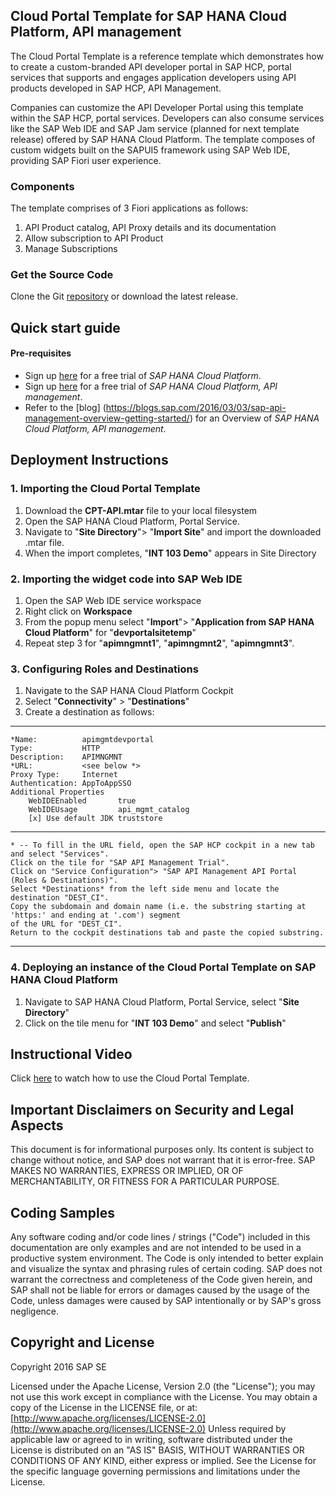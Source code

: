 ## Cloud Portal Template for SAP HANA Cloud Platform, API management

The Cloud Portal Template is a reference template which demonstrates how to create a custom-branded API developer portal in SAP HCP, portal services that supports and engages application developers using API products developed in SAP HCP, API Management. 

Companies can customize the API Developer Portal using this template within the SAP HCP, portal services. Developers can also consume services like the SAP Web IDE and SAP Jam service (planned for next template release) offered by SAP HANA Cloud Platform. The template composes of custom widgets built on the SAPUI5 framework using SAP Web IDE, providing SAP Fiori user experience. 

### Components
The template comprises of 3 Fiori applications as follows:
  1. API Product catalog, API Proxy details and its documentation
  2. Allow subscription to API Product
  3. Manage Subscriptions

### Get the Source Code
Clone the Git [repository](https://github.com/SAP/cloud-api-management-samples/tree/master/cloudportaltemplate) or download the latest release.

## Quick start guide
#### Pre-requisites

* Sign up [here](https://hcp.sap.com/try.html) for a free trial of *SAP HANA Cloud Platform*.
* Sign up [here](https://blogs.sap.com/2016/02/02/free-trial-of-sap-api-management-on-hana-cloud-platform-is-available-now/) for a free trial of *SAP HANA Cloud Platform, API management*.
* Refer to the [blog] (https://blogs.sap.com/2016/03/03/sap-api-management-overview-getting-started/) for an Overview of *SAP HANA Cloud Platform, API management*.

## Deployment Instructions

### 1. Importing the Cloud Portal Template
1. Download the **CPT-API.mtar** file to your local filesystem
2. Open the SAP HANA Cloud Platform, Portal Service.
3. Navigate to "**Site Directory**"> "**Import Site**" and import the downloaded .mtar file.
4. When the import completes, "**INT 103 Demo**" appears in Site Directory

### 2. Importing the widget code into SAP Web IDE
1. Open the SAP Web IDE service workspace
2. Right click on **Workspace**
3. From the popup menu select "**Import**"> "**Application from SAP HANA Cloud Platform**" for "**devportalsitetemp**"
4. Repeat step 3 for "**apimngmnt1**", "**apimngmnt2**", "**apimngmnt3**".

### 3. Configuring Roles and Destinations
1. Navigate to the SAP HANA Cloud Platform Cockpit
2. Select "**Connectivity**" > "**Destinations**"
3. Create a destination as follows:

---
    *Name:          apimgmtdevportal
    Type:           HTTP
    Description:    APIMNGMNT
    *URL:           <see below *>
    Proxy Type:     Internet
    Authentication: AppToAppSSO
    Additional Properties
        WebIDEEnabled       true
        WebIDEUsage         api_mgmt_catalog
        [x] Use default JDK truststore
    

---

```
* -- To fill in the URL field, open the SAP HCP cockpit in a new tab and select "Services". 
Click on the tile for "SAP API Management Trial". 
Click on "Service Configuration"> "SAP API Management API Portal (Roles & Destinations)". 
Select *Destinations* from the left side menu and locate the destination "DEST_CI". 
Copy the subdomain and domain name (i.e. the substring starting at 'https:' and ending at '.com') segment 
of the URL for "DEST_CI". 
Return to the cockpit destinations tab and paste the copied substring.
```

---

### 4. Deploying an instance of the Cloud Portal Template on SAP HANA Cloud Platform
1. Navigate to SAP HANA Cloud Platform, Portal Service, select "**Site Directory**"
2. Click on the tile menu for "**INT 103 Demo**" and select "**Publish**"

## Instructional Video

 Click [here](http://www.youtube.com/watch?feature=player_embedded&v=3gala3XQAvY) to watch how to use the Cloud Portal Template.
 
## Important Disclaimers on Security and Legal Aspects
This document is for informational purposes only. Its content is subject to change without notice, and SAP does not warrant that it is error-free. SAP MAKES NO WARRANTIES, EXPRESS OR IMPLIED, OR OF MERCHANTABILITY, OR FITNESS FOR A PARTICULAR PURPOSE.

## Coding Samples
Any software coding and/or code lines / strings ("Code") included in this documentation are only examples and are not intended to be used in a productive system environment. The Code is only intended to better explain and visualize the syntax and phrasing rules of certain coding. SAP does not warrant the correctness and completeness of the Code given herein, and SAP shall not be liable for errors or damages caused by the usage of the Code, unless damages were caused by SAP intentionally or by SAP's gross negligence.

## Copyright and License
Copyright 2016 SAP SE

Licensed under the Apache License, Version 2.0 (the "License"); you may not use this work except in compliance with the License. You may obtain a copy of the License in the LICENSE file, or at:
[http://www.apache.org/licenses/LICENSE-2.0](http://www.apache.org/licenses/LICENSE-2.0)
Unless required by applicable law or agreed to in writing, software distributed under the License is distributed on an "AS IS" BASIS, WITHOUT WARRANTIES OR CONDITIONS OF ANY KIND, either express or implied. See the License for the specific language governing permissions and limitations under the License.

